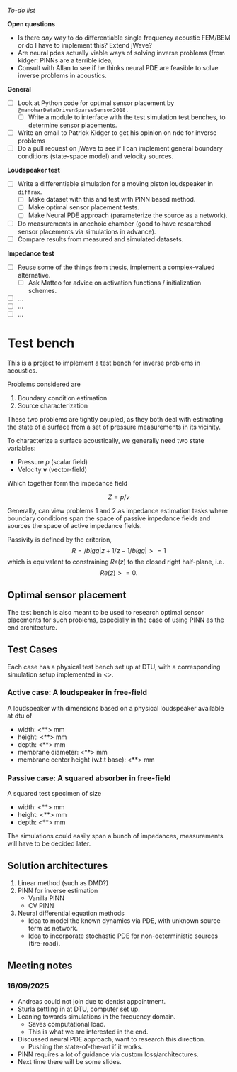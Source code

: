 *To-do list*

**Open questions**
- Is there *any* way to do differentiable single frequency acoustic FEM/BEM or
do I have to implement this? Extend jWave?
- Are neural pdes actually viable ways of solving inverse problems (from
kidger: PINNs are a terrible idea, 
- Consult with Allan to see if he thinks neural PDE are feasible to solve
inverse problems in acoustics.

**General**
- [ ] Look at Python code for optimal sensor placement by `@manoharDataDrivenSparseSensor2018.`
    - [ ] Write a module to interface with the test simulation test benches, to determine sensor placements.
- [ ] Write an email to Patrick Kidger to get his opinion on nde for inverse
problems
- [ ] Do a pull request on jWave to see if I can implement general boundary
conditions (state-space model) and velocity sources.

**Loudspeaker test**
- [ ] Write a differentiable simulation for a moving piston loudspeaker in `diffrax`.
    - [ ] Make dataset with this and test with PINN based method.
    - [ ] Make optimal sensor placement tests.
    - [ ] Make Neural PDE approach (parameterize the source as a network).
- [ ] Do measurements in anechoic chamber (good to have researched sensor
placements via simulations in advance).
- [ ] Compare results from measured and simulated datasets.

**Impedance test**
- [ ] Reuse some of the things from thesis, implement a complex-valued alternative.
    - [ ] Ask Matteo for advice on activation functions / initialization schemes.
- [ ] ...
- [ ] ...
- [ ] ...

# Test bench

This is a project to implement a test bench for inverse problems in acoustics.

Problems considered are
1. Boundary condition estimation
2. Source characterization

These two problems are tightly coupled, as they both deal with estimating the
state of a surface from a set of pressure measurements in its vicinity.

To characterize a surface acoustically, we generally need two state variables:
- Pressure $p$ (scalar field)
- Velocity $\boldsymbol{v}$ (vector-field)

Which together form the impedance field

$$Z = p / v$$

Generally, can view problems 1 and 2 as impedance estimation tasks where
boundary conditions span the space of passive impedance fields and sources the
space of active impedance fields. 

Passivity is defined by the criterion, 
$$R = /bigg|{z + 1}/{z - 1}/bigg| >= 1$$
which is equivalent to constraining $Re(z)$ to the closed right half-plane, i.e.
$$Re(z) >= 0.$$

## Optimal sensor placement

The test bench is also meant to be used to research optimal sensor placements
for such problems, especially in the case of using PINN as the end architecture.

## Test Cases

Each case has a physical test bench set up at DTU, with a corresponding
simulation setup implemented in <<Insert Tool>>.

### Active case: A loudspeaker in free-field
A loudspeaker with dimensions based on a physical loudspeaker available at dtu of
- width: <**> mm
- height: <**> mm
- depth: <**> mm
- membrane diameter: <**> mm
- membrane center height (w.t.t base): <**> mm

### Passive case: A squared absorber in free-field
A squared test specimen of size
- width: <**> mm
- height: <**> mm
- depth: <**> mm

The simulations could easily span a bunch of impedances, measurements will have
to be decided later.


## Solution architectures

1. Linear method (such as DMD?)
2. PINN for inverse estimation
    - Vanilla PINN
    - CV PINN
3. Neural differential equation methods
    - Idea to model the known dynamics via PDE, with unknown source term as network.
    - Idea to incorporate stochastic PDE for non-deterministic sources (tire-road).

## Meeting notes

### 16/09/2025
- Andreas could not join due to dentist appointment.
- Sturla settling in at DTU, computer set up.
- Leaning towards simulations in the frequency domain.
    - Saves computational load.
    - This is what we are interested in the end.
- Discussed neural PDE approach, want to research this direction.
    - Pushing the state-of-the-art if it works.
- PINN requires a lot of guidance via custom loss/architectures.
- Next time there will be some slides.

